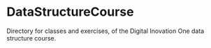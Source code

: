 # DataStructureCourse
Directory for classes and exercises, 
of the Digital Inovation One data structure course.
